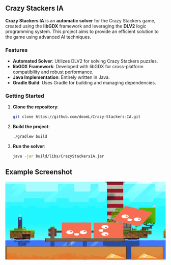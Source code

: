 ## Crazy Stackers IA

**Crazy Stackers IA** is an **automatic solver** for the Crazy Stackers game, created using the **libGDX** framework and leveraging the **DLV2** logic programming system. This project aims to provide an efficient solution to the game using advanced AI techniques.

### Features
- **Automated Solver**: Utilizes DLV2 for solving Crazy Stackers puzzles.
- **libGDX Framework**: Developed with libGDX for cross-platform compatibility and robust performance.
- **Java Implementation**: Entirely written in Java.
- **Gradle Build**: Uses Gradle for building and managing dependencies.

### Getting Started
1. **Clone the repository**:
   ```bash
   git clone https://github.com/doomL/Crazy-Stackers-IA.git
   ```

2. **Build the project**:
   ```bash
   ./gradlew build
   ```
  
3. **Run the solver**:
    ```bash
    java -jar build/libs/CrazyStackersIA.jar
    ```
         
## Example Screenshot
![alt text](https://github.com/Doominator96/Crazy-Stackers-IA/raw/master/Immagine.png "Crazy Stackers")

